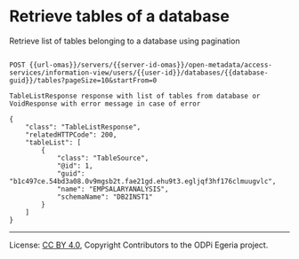 
<!-- SPDX-License-Identifier: CC-BY-4.0 -->
<!-- Copyright Contributors to the ODPi Egeria project. -->

# Retrieve tables of a database

Retrieve list of tables belonging to a database using pagination

```

POST {{url-omas}}/servers/{{server-id-omas}}/open-metadata/access-services/information-view/users/{{user-id}}/databases/{{database-guid}}/tables?pageSize=10&startFrom=0

TableListResponse response with list of tables from database or
VoidResponse with error message in case of error

{
    "class": "TableListResponse",
    "relatedHTTPCode": 200,
    "tableList": [
        {
            "class": "TableSource",
            "@id": 1,
            "guid": "b1c497ce.54bd3a08.0v9mgsb2t.fae21gd.ehu9t3.egljqf3hf176clmuugvlc",
            "name": "EMPSALARYANALYSIS",
            "schemaName": "DB2INST1"
        }
    ]
}

```
----
License: [CC BY 4.0](https://creativecommons.org/licenses/by/4.0/),
Copyright Contributors to the ODPi Egeria project.
